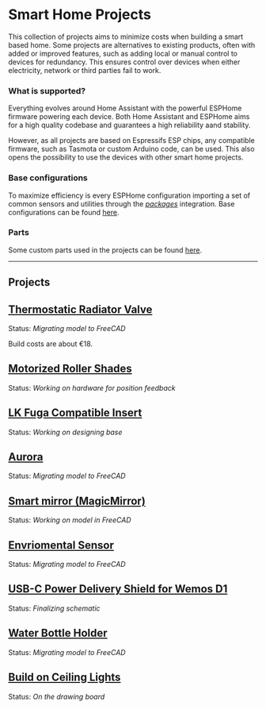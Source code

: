 # Smart Home Projects
This collection of projects aims to minimize costs when building a smart based home. Some projects are alternatives to existing products, often with added or improved features, such as adding local or manual control to devices for redundancy. This ensures control over devices when either electricity, network or third parties fail to work.


### What is supported?
Everything evolves around Home Assistant with the powerful ESPHome firmware powering each device. Both Home Assistant and ESPHome aims for a high quality codebase and guarantees a high reliability aand stability.

However, as all projects are based on Espressifs ESP chips, any compatible firmware, such as Tasmota or custom Arduino code, can be used. This also opens the possibility to use the devices with other smart home projects.

### Base configurations
To maximize efficiency is every ESPHome configuration importing a set of common sensors and utilities through the [*packages*](https://esphome.io/guides/configuration-types.html#packages) integration. Base configurations can be found [here](./firmware-commons).


### Parts
Some custom parts used in the projects can be found [here](./parts.md).

---
## Projects

## [Thermostatic Radiator Valve](./ttgo-eq3-trv)
Status: *Migrating model to FreeCAD*

Build costs are about €18.


## [Motorized Roller Shades](./roller-shades)
Status: *Working on hardware for position feedback*


## [LK Fuga Compatible Insert](./lkf-insert)
Status: *Working on designing base*

## [Aurora](./aurora)
Status: *Migrating model to FreeCAD*



## [Smart mirror (MagicMirror) ](./wemos-d1-pd-shield)
Status: *Working on model in FreeCAD*



## [Envriomental Sensor](./environmental-sensor)
Status: *Migrating model to FreeCAD*



## [USB-C Power Delivery Shield for Wemos D1](./wemos-d1-pd-shield)
Status: *Finalizing schematic*



## [Water Bottle Holder](./cage-pets-water-bottle-mount)
Status: *Migrating model to FreeCAD*


## [Build on Ceiling Lights]()
Status: *On the drawing board*